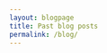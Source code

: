 ```yaml
---
layout: blogpage
title: Past blog posts
permalink: /blog/
---
```

<!-- <a href="/" class="btn btn-sm z-depth-0" role="button" style="font-size:20px;">Home</a> -->
<!-- {% include_relative _includes/blogposts.md %} -->
